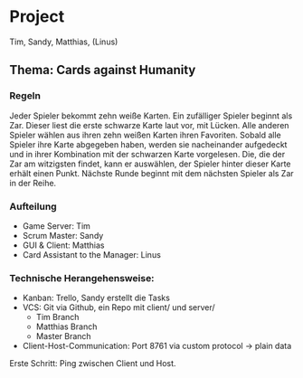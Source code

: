 # Project

Tim, Sandy, Matthias, (Linus)

## Thema: Cards against Humanity

### Regeln

Jeder Spieler bekommt zehn weiße Karten.
Ein zufälliger Spieler beginnt als Zar. Dieser liest die erste schwarze Karte laut vor, mit Lücken.
Alle anderen Spieler wählen aus ihren zehn weißen Karten ihren Favoriten. 
Sobald alle Spieler ihre Karte abgegeben haben, werden sie nacheinander aufgedeckt und in ihrer Kombination mit der schwarzen Karte vorgelesen. Die, die der Zar am witzigsten findet, kann er auswählen, der Spieler hinter dieser Karte erhält einen Punkt. Nächste Runde beginnt mit dem nächsten Spieler als Zar in der Reihe.

### Aufteilung

- Game Server: Tim
- Scrum Master: Sandy
- GUI & Client: Matthias
- Card Assistant to the Manager: Linus

### Technische Herangehensweise:

- Kanban: Trello, Sandy erstellt die Tasks
- VCS: Git via Github, ein Repo mit client/ und server/
    - Tim Branch
    - Matthias Branch
    - Master Branch
- Client-Host-Communication: Port 8761 via custom protocol -> plain data


Erste Schritt: Ping zwischen Client und Host.
